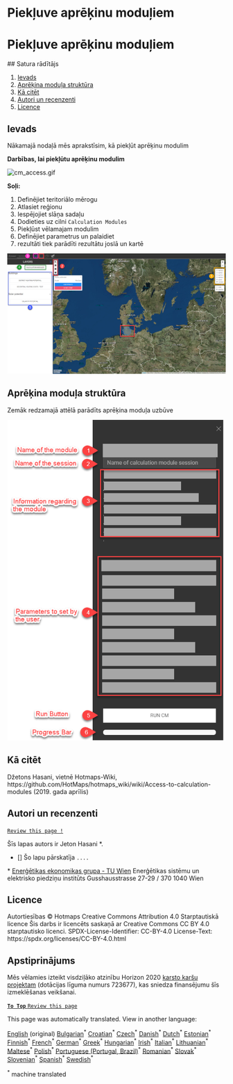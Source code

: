 <h1> <a class="anchor" id="access-to-calculation-modules" href="#access-to-calculation-modules"><i class="fa fa-link"></i></a> Piekļuve aprēķinu moduļiem </h1><h1> <a class="anchor" id="access-to-calculation-modules" href="#access-to-calculation-modules"><i class="fa fa-link"></i></a> Piekļuve aprēķinu moduļiem </h1><p> ## Satura rādītājs </p><ol><li> <a href="#introduction">Ievads</a> </li><li> <a href="#structure-of-a-calculation-module">Aprēķina moduļa struktūra</a> </li><li> <a href="#how-to-cite">Kā citēt</a> </li><li> <a href="#authors-and-reviewers">Autori un recenzenti</a> </li><li> <a href="#license">Licence</a> </li></ol><h2> <a class="anchor" id="introduction" href="#introduction"><i class="fa fa-link"></i></a> Ievads </h2><p> Nākamajā nodaļā mēs aprakstīsim, kā piekļūt aprēķinu modulim </p><p> <strong>Darbības, lai piekļūtu aprēķinu modulim</strong> </p><p><img alt="cm_access.gif" src="https://github.com/HotMaps/hotmaps_wiki/blob/master/Images/general_tool_functionalities_and_structure/calculation_module_access.gif"/></p><p> <strong>Soļi:</strong> </p><ol><li> Definējiet teritoriālo mērogu </li><li> Atlasiet reģionu </li><li> Iespējojiet slāņa sadaļu </li><li> Dodieties uz cilni <code>Calculation Modules</code> </li><li> Piekļūst vēlamajam modulim </li><li> Definējiet parametrus un palaidiet </li><li> rezultāti tiek parādīti rezultātu joslā un kartē </li></ol><p><img alt="cm_access.png" src="https://github.com/HotMaps/hotmaps_wiki/blob/master/Images/general_tool_functionalities_and_structure/calculation_module_access.png"/></p><h2> <a class="anchor" id="structure-of-a-calculation-module" href="#structure-of-a-calculation-module"><i class="fa fa-link"></i></a> Aprēķina moduļa struktūra </h2><p> Zemāk redzamajā attēlā parādīts aprēķina moduļa uzbūve </p><p><img alt="cm_struktūra_png" src="https://github.com/HotMaps/hotmaps_wiki/blob/master/Images/general_tool_functionalities_and_structure/calculation_module_structure.png"/></p><h2> <a class="anchor" id="how-to-cite" href="#how-to-cite"><i class="fa fa-link"></i></a> Kā citēt </h2><p> Džetons Hasani, vietnē Hotmaps-Wiki, https://github.com/HotMaps/hotmaps_wiki/wiki/Access-to-calculation-modules (2019. gada aprīlis) </p><h2> <a class="anchor" id="authors-and-reviewers" href="#authors-and-reviewers"><i class="fa fa-link"></i></a> Autori un recenzenti </h2><p> <code><a href="https://github.com/HotMaps/hotmaps_wiki/wiki/CM-Access/_edit">Review this page !</a></code> </p> <p> Šīs lapas autors ir Jeton Hasani *. </p><ul><li> [] Šo lapu pārskatīja <code>....</code> </li></ul><p> * <a href="https://eeg.tuwien.ac.at/">Enerģētikas ekonomikas grupa - TU Wien</a> Enerģētikas sistēmu un elektrisko piedziņu institūts Gusshausstrasse 27-29 / 370 1040 Wien </p><h2> <a class="anchor" id="license" href="#license"><i class="fa fa-link"></i></a> Licence </h2><p> Autortiesības © Hotmaps Creative Commons Attribution 4.0 Starptautiskā licence Šis darbs ir licencēts saskaņā ar Creative Commons CC BY 4.0 starptautisko licenci. SPDX-License-Identifier: CC-BY-4.0 License-Text: https://spdx.org/licenses/CC-BY-4.0.html </p><h2> <a class="anchor" id="acknowledgement" href="#acknowledgement"><i class="fa fa-link"></i></a> Apstiprinājums </h2><p> Mēs vēlamies izteikt visdziļāko atzinību Horizon 2020 <a href="https://www.hotmaps-project.eu">karsto karšu projektam</a> (dotācijas līguma numurs 723677), kas sniedza finansējumu šīs izmeklēšanas veikšanai. </p><p><ins> <code><strong><a href="#table-of-contents">To Top</a></strong></code> </ins> <code><a href="https://github.com/HotMaps/hotmaps_wiki/wiki/CM-Access/_edit/#Authors-and-reviewers">Review this page</a></code> </p>
<!--- THIS IS A SUPER UNIQUE IDENTIFIER -->

This page was automatically translated. View in another language:

[English](../en/Access-to-calculation-modules) (original) [Bulgarian](../bg/Access-to-calculation-modules)<sup>\*</sup> [Croatian](../hr/Access-to-calculation-modules)<sup>\*</sup> [Czech](../cs/Access-to-calculation-modules)<sup>\*</sup> [Danish](../da/Access-to-calculation-modules)<sup>\*</sup> [Dutch](../nl/Access-to-calculation-modules)<sup>\*</sup> [Estonian](../et/Access-to-calculation-modules)<sup>\*</sup> [Finnish](../fi/Access-to-calculation-modules)<sup>\*</sup> [French](../fr/Access-to-calculation-modules)<sup>\*</sup> [German](../de/Access-to-calculation-modules)<sup>\*</sup> [Greek](../el/Access-to-calculation-modules)<sup>\*</sup> [Hungarian](../hu/Access-to-calculation-modules)<sup>\*</sup> [Irish](../ga/Access-to-calculation-modules)<sup>\*</sup> [Italian](../it/Access-to-calculation-modules)<sup>\*</sup>  [Lithuanian](../lt/Access-to-calculation-modules)<sup>\*</sup> [Maltese](../mt/Access-to-calculation-modules)<sup>\*</sup> [Polish](../pl/Access-to-calculation-modules)<sup>\*</sup> [Portuguese (Portugal, Brazil)](../pt/Access-to-calculation-modules)<sup>\*</sup> [Romanian](../ro/Access-to-calculation-modules)<sup>\*</sup> [Slovak](../sk/Access-to-calculation-modules)<sup>\*</sup> [Slovenian](../sl/Access-to-calculation-modules)<sup>\*</sup> [Spanish](../es/Access-to-calculation-modules)<sup>\*</sup> [Swedish](../sv/Access-to-calculation-modules)<sup>\*</sup> 

<sup>\*</sup> machine translated
